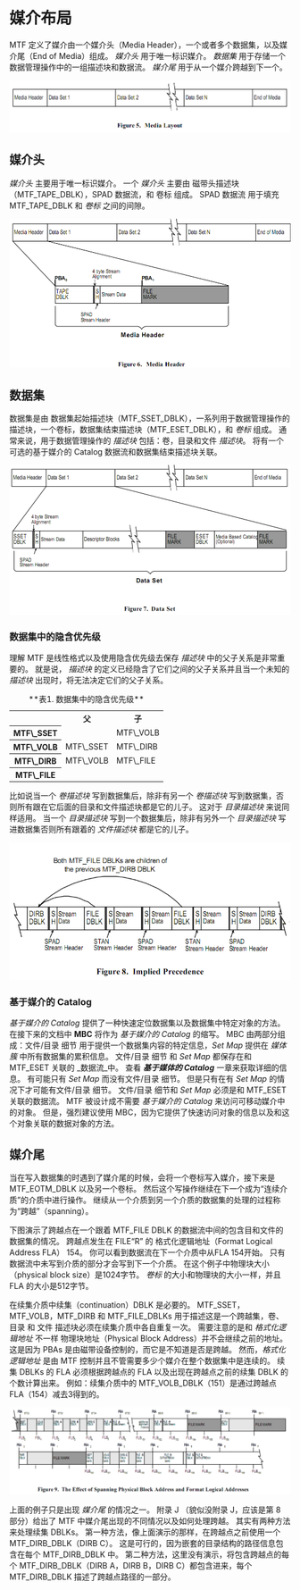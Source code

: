 # 媒介布局

MTF 定义了媒介由一个媒介头（Media Header），一个或者多个数据集，以及媒介尾（End of Media）组成。
_媒介头_ 用于唯一标识媒介。
_数据集_ 用于存储一个数据管理操作中的一组描述块和数据流。
_媒介尾_ 用于从一个媒介跨越到下一个。

![](images/media_layout.png)

## 媒介头

_媒介头_ 主要用于唯一标识媒介。
一个 _媒介头_ 主要由 磁带头描述块（MTF\_TAPE\_DBLK），SPAD 数据流，和 卷标 组成。
SPAD 数据流 用于填充 MTF\_TAPE\_DBLK 和 _卷标_ 之间的间隙。


![](images/media_header.png)

## 数据集

数据集是由 数据集起始描述块（MTF\_SSET\_DBLK），一系列用于数据管理操作的描述块，一个卷标，数据集结束描述块（MTF\_ESET\_DBLK），和 _卷标_ 组成。
通常来说，用于数据管理操作的 _描述块_ 包括：卷，目录和文件 _描述块_。
将有一个可选的基于媒介的 Catalog 数据流和数据集结束描述块关联。

![](images/data_set.png)

### 数据集中的隐含优先级

理解 MTF 是线性格式以及使用隐含优先级去保存 _描述块_ 中的父子关系是非常重要的。
就是说， _描述块_ 的定义已经隐含了它们之间的父子关系并且当一个未知的 _描述块_ 出现时，将无法决定它们的父子关系。

<table>
  <caption>**表1. 数据集中的隐含优先级**</caption>
  <tr>
    <th></th><th>父</th><th>子</th>
  </tr>
  <tr>
    <th>MTF\_SSET</th><td></td><td>MTF\_VOLB</td>
  </tr>
  <tr>
    <th>MTF\_VOLB</th><td>MTF\_SSET</td><td>MTF\_DIRB</td>
  </tr>
  <tr>
    <th>MTF\_DIRB</th><td>MTF\_VOLB</td><td>MTF\_FILE</td>
  </tr>
  <tr>
    <th>MTF\_FILE</th><td></td><td></td>
  </tr>
</table>

比如说当一个 _卷描述块_ 写到数据集后，除非有另一个 _卷描述块_ 写到数据集，否则所有跟在它后面的目录和文件描述块都是它的儿子。
这对于 _目录描述块_ 来说同样适用。
当一个 _目录描述块_ 写到一个数据集后，除非有另外一个 _目录描述块_ 写进数据集否则所有跟着的 _文件描述块_ 都是它的儿子。

![](images/implied_precedence.png)

### 基于媒介的 Catalog

_基于媒介的 Catalog_ 提供了一种快速定位数据集以及数据集中特定对象的方法。
在接下来的文档中 **MBC** 将作为 _基于媒介的 Catalog_ 的缩写。
MBC 由两部分组成：文件/目录 细节 用于提供一个数据集内容的特定信息，_Set Map_ 提供在 _媒体簇_ 中所有数据集的累积信息。
文件/目录 细节 和 _Set Map_ 都保存在和 MTF\_ESET 关联的 _数据流_中。
查看 ***基于媒体的 Catalog*** 一章来获取详细的信息。
有可能只有 _Set Map_ 而没有文件/目录 细节。
但是只有在有 _Set Map_ 的情况下才可能有文件/目录 细节。
文件/目录 细节和 _Set Map_ 必须是和 MTF\_ESET关联的数据流。
MTF 被设计成不需要 _基于媒介的 Catalog_ 来访问可移动媒介中的对象。
但是，强烈建议使用 MBC，因为它提供了快速访问对象的信息以及和这个对象关联的数据对象的方法。

## 媒介尾

当在写入数据集的时遇到了媒介尾的时候，会将一个卷标写入媒介，接下来是MTF_EOTM_DBLK 以及另一个卷标。
然后这个写操作继续在下一个成为“连续介质”的介质中进行操作。
继续从一个介质到另一个介质的数据集的处理的过程称为“跨越”（spanning）。

下图演示了跨越点在一个跟着 MTF\_FILE DBLK 的数据流中间的包含目和文件的数据集的情况。
跨越点发生在 FILE“R” 的 格式化逻辑地址（Format Logical Address FLA） 154。
你可以看到数据流在下一个介质中从FLA 154开始。
只有数据流中未写到介质的部分才会写到下一个介质。
在这个例子中物理块大小（physical block size）是1024字节。
_卷标_ 的大小和物理块的大小一样，并且 FLA 的大小是512字节。

在续集介质中续集（continuation）DBLK 是必要的。
MTF\_SSET，MTF\_VOLB，MTF\_DIRB 和 MTF\_FILE\_DBLKs 用于描述这是一个跨越集，卷、目录 和 文件 描述块必须在续集介质中各自重复一次。
需要注意的是和 _格式化逻辑地址_ 不一样 物理块地址（Physical Block Address）并不会继续之前的地址。
这是因为 PBAs 是由磁带设备控制的，而它是不知道是否是跨越。
然而，_格式化逻辑地址_ 是由 MTF 控制并且不管需要多少个媒介在整个数据集中是连续的。
续集 DBLKs 的 FLA 必须根据跨越点的 FLA 以及出现在跨越点之前的续集 DBLK 的个数计算出来。
例如：续集介质中的 MTF\_VOLB\_DBLK（151）是通过跨越点 FLA（154）减去3得到的。

![](images/spanning.png)

上面的例子只是出现 _媒介尾_ 的情况之一。
附录 J （貌似没附录 J，应该是第 8 部分）给出了 MTF 中媒介尾出现的不同情况以及如何处理跨越。
其实有两种方法来处理续集 DBLKs。
第一种方法，像上面演示的那样，在跨越点之前使用一个MTF\_DIRB\_DBLK（DIRB C）。
这是可行的，因为嵌套的目录结构的路径信息包含在每个 MTF\_DIRB\_DBLK 中。
第二种方法，这里没有演示，将包含跨越点的每个 MTF\_DIRB\_DBLK（DIRB A，DIRB B，DIRB C）都包含进来，每个 MTF\_DIRB\_DBLK 描述了跨越点路径的一部分。
